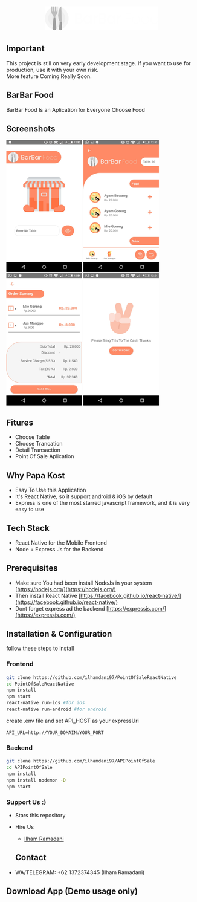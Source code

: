 <h1 align="center">
  <img src="./src/assets/image/logo.png" width="300"/><br>
</h1>

## Important 

This project is still on very early development stage. If you want to use for production, use it with your own risk.
<br>More feature Coming Really Soon.

## BarBar Food

BarBar Food Is an Aplication for Everyone Choose Food 

## Screenshots

<p float="left">
  <img src="./src/assets/scereenapp/home.jpeg" width="200" height="350" alt="Input Table"/>

  <img src="./src/assets/scereenapp/menu.jpeg" width="200" height="350" alt="Choose Menu"/>

  <img src="./src/assets/scereenapp/bill.jpeg" width="200" height="350" alt="Bill Order"/>

  <img src="./src/assets/scereenapp/finish.jpeg" width="200" height="350" alt="Order Finish"/>
</p>

## Fitures

- Choose Table
- Choose Trancation
- Detail Transaction
- Point Of Sale Aplication

## Why Papa Kost

- Esay To Use this Application
- It's React Native, so it support android & iOS by default
- Express is one of the most starred javascript framework, and it is very easy to use

## Tech Stack

- React Native for the Mobile Frontend
- Node + Express Js for the Backend

## Prerequisites

- Make sure You had been install NodeJs in your system [https://nodejs.org/](https://nodejs.org/)
- Then install React Native [https://facebook.github.io/react-native/](https://facebook.github.io/react-native/)
- Dont forget express ad the backend [https://expressjs.com/](https://expressjs.com/)

## Installation & Configuration

follow these steps to install

### Frontend

```bash
git clone https://github.com/ilhamdani97/PointOfSaleReactNative
cd PointOfSaleReactNative
npm install
npm start
react-native run-ios #for ios
react-native run-android #for android
```

create .env file and set API_HOST as your expressUri

```env
API_URL=http://YOUR_DOMAIN:YOUR_PORT
```

### Backend

```bash
git clone https://github.com/ilhamdani97/APIPointOfSale
cd APIPointOfSale
npm install
npm install nodemon -D
npm start
```

### Support Us :)

- Stars this repository
- Hire Us

  * [Ilham Ramadani](https://www.linkedin.com/in/ilham-ramadani-a38256117/)
  ## Contact

- WA/TELEGRAM: +62 1372374345 (Ilham Ramadani)

## Download App (Demo usage only)
